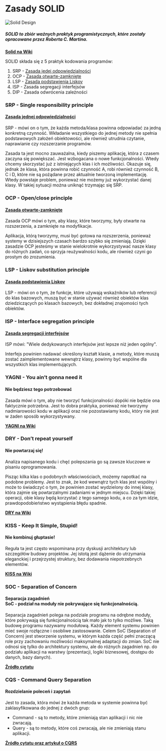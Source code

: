 # Zasady SOLID

![Solid Design ](https://img.shields.io/badge/Solid_Design-Principles--in--Java-green.svg?longCache=true&style=for-the-badge)

##### SOLID to zbiór ważnych praktyk programistycznych, które zostały opracowane przez Roberta C. Martina.

**[Solid na Wiki](https://pl.wikipedia.org/wiki/SOLID_(programowanie_obiektowe))**

SOLID składa się z 5 praktyk kodowania programów:

1. SRP - [Zasada jedej odpowiedzialności](#zasada-jednej-odpowiedzialności)
2. OCP - [Zasada otwarte-zamknięte](#zasada-otwarte-zamknięte)
3. LSP - [Zasada podstawienia Liskov](#zasada-podstawienia-Liskov)
4. ISP - Zasada segregacji interfejsów
5. DIP - Zasada odwrócenia zależności

### SRP - Single responsibility principle
#### [Zasada jednej odpowiedzialności](https://github.com/jszlenk/Solid-Design-Principles-in-Java/tree/master/src/SPR)

SRP - mówi on o tym, że każda metoda/klasa powinna odpowiadać za jedną konkretną czynność. Wkładanie wszystkiego do jednej metody nie spełnia podstawowych założeń obiektowości, ale również utrudnia czytanie, naprawianie czy rozszerzanie programów.

Zasada ta jest mocno zauważalna, kiedy piszemy aplikację, która z czasem zaczyna się powiększać. Jest wzbogacana o nowe funkcjonalności. Wtedy chcemy skorzystać już z istniejących klas i ich możliwości. Okazuje się, jednak że klasa, która powinna robić czynność A, robi również czynność B, C i D, które nie są pożądane przez aktualnie tworzoną implementację. Wtedy powstaje problem, ponieważ nie możemy już wykorzystać danej klasy. W takiej sytuacji można uniknąć trzymając się SRP.

### OCP - Open/close principle
#### [Zasada otwarte-zamknięte](https://github.com/jszlenk/Solid-Design-Principles-in-Java/tree/master/src/OCP)

Zasada OCP mówi o tym, aby klasy, które tworzymy, były otwarte na rozszerzenia, a zamknięte na modyfikacje.

Aplikacja, którą tworzymy, musi być gotowa na rozszerzenia, ponieważ systemy w dzisiejszych czasach bardzo szybko się zmieniają. Dzięki zasadzie OCP jesteśmy w stanie wielokrotnie wykorzystywać nasze klasy do różnych zadań, co sprzyja reużywalności kodu, ale również czyni go prostym do zrozumienia.

### LSP - Liskov substitution principle
#### [Zasada podstawienia Liskov](https://github.com/jszlenk/Solid-Design-Principles-in-Java/tree/master/src/LSP)

LSP - mówi on o tym, że funkcje, które używają wskaźników lub referencji do klas bazowych, muszą być w stanie używać również obiektów klas dziedziczących po klasach bazowych, bez dokładnej znajomości tych obiektów.

### ISP - Interface segregation principle
#### [Zasada segregacji interfejsów](https://github.com/jszlenk/Solid-Design-Principles-in-Java/tree/master/src/ISP)

ISP mówi: "Wiele dedykowanych interfejsów jest lepsze niż jeden ogólny".

Interfejs powinien nadawać określony kształt klasie, a metody, które muszą zostać zaimplementowane wewnątrz klasy, powinny być wspólne dla wszystkich klas implementujących.

### YAGNI - You ain’t gonna need it
#### Nie będziesz tego potrzebować

Zasada mówi o tym, aby nie tworzyć funkcjonalności dopóki nie będzie ona faktycznie potrzebna. Jest to dobra praktyka, ponieważ nie tworzymy nadmiarowości kodu w aplikacji oraz nie pozostawiamy kodu, który nie jest w żaden sposób wykorzystywany.

**[YAGNI na Wiki](https://en.wikipedia.org/wiki/You_aren%27t_gonna_need_it)**

### DRY - Don’t repeat yourself
#### Nie powtarzaj się! 

Analiza napisanego kodu i chęć polepszania go są zawsze kluczowe w pisaniu oprogramowania.

Pisząc kilka klas o podobnych właściwościach, możemy napotkać na podobne problemy. Jest to znak, że kod wewnątrz tych klas jest wspólny i może to świadczyć o tym, że powinien zostać wydzielony do innej klasy, która zajmie się powtarzalnymi zadaniami w jednym miejscu. Dzięki takiej operacji, obie klasy będą korzystać z tego samego kodu, a co za tym idzie, prawdopodobieństwo wystąpienia błędu spadnie.

**[DRY na Wiki](https://pl.wikipedia.org/wiki/DRY)**

### KISS - Keep It Simple, Stupid!
#### Nie kombinuj głuptasie!

Reguła ta jest często wspominana przy dyskusji architektury lub szczegółów budowy projektów. Jej istotą jest dążenie do utrzymania eleganckiej i przejrzystej struktury, bez dodawania niepotrzebnych elementów.

**[KISS na Wiki](https://pl.wikipedia.org/wiki/KISS_(regu%C5%82a))**

### SOC - Separation of Concern
#### Separacja zagadnień<br>SoC - podział na moduły nie pokrywające się funkcjonalnością.

Separacja zagadnień polega na podziale programu na odrębne moduły, które pokrywają się funkcjonalnością tak mało jak to tylko możliwe. Taką budowę programu nazywamy modułową. Każdy element systemu powinien mieć swoje rozłączne i osobliwe zastosowanie. Celem SoC (Separation of Concern) jest stworzenie systemu, w którym każda część pełni znaczącą role przy zachowaniu możliwości maksymalnej adaptacji do zmian. SoC nie odnosi się tylko do architektury systemu, ale do różnych zagadnień np. do podziału aplikacji na warstwy (prezentacji, logiki biznesowej, dostępu do danych, bazy danych).

**[Źródło cytatu](http://kurs.aspnetmvc.pl/Wzorce/Separation_of_concern)**

### CQS - Command Query Separation
#### Rozdzielanie poleceń i zapytań

Jest to zasada, która mówi że każda metoda w systemie powinna być zaklasyfikowana do jednej z dwóch grup:

- Command - są to metody, które zmieniają stan aplikacji i nic nie zwracają.
- Query - są to metody, które coś zwracają, ale nie zmieniają stanu aplikacji.

**[Źródło cytatu oraz artykuł o CQRS](https://bulldogjob.pl/articles/122-cqrs-i-event-sourcing-czyli-latwa-droga-do-skalowalnosci-naszych-systemow_)**
